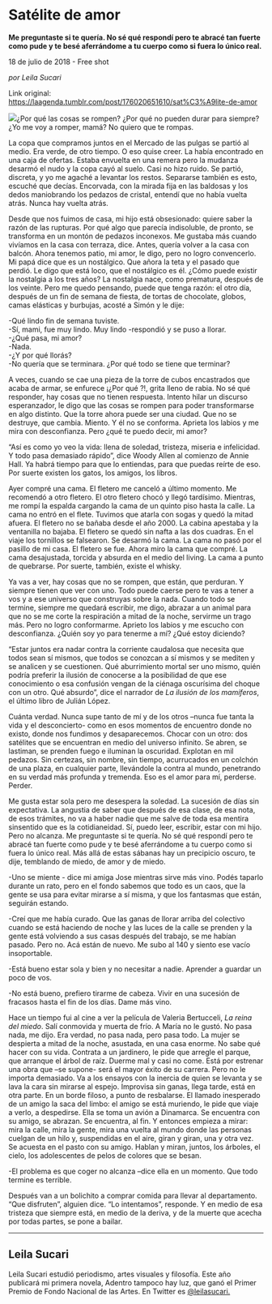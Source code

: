# Satélite de amor

**Me preguntaste si te quería. No sé qué respondí pero
te abracé tan fuerte como pude y te besé aferrándome a tu cuerpo
como si fuera lo único real.**

18 de julio de 2018 - Free shot

_por Leila Sucari_

Link original: https://laagenda.tumblr.com/post/176020651610/sat%C3%A9lite-de-amor

![](https://64.media.tumblr.com/bbfb9080c77446e45b8784ffeb231970/tumblr_inline_pc2f9weGju1t6q87u_500.jpg)¿Por qué las cosas se rompen? ¿Por
qué no pueden durar para siempre? ¿Yo me voy a romper, mamá? No
quiero que te rompas.

La copa que compramos juntos en el
Mercado de las pulgas se partió al medio. Era verde, de otro tiempo.
O eso quise creer. La había encontrado en una caja de ofertas.
Estaba envuelta en una remera pero la mudanza desarmó el nudo y la
copa cayó al suelo. Casi no hizo ruido. Se partió, discreta, y yo
me agaché a levantar los restos. Separarse también es esto, escuché
que decías. Encorvada, con la mirada fija en las baldosas y los
dedos maniobrando los pedazos de cristal, entendí que no había
vuelta atrás. Nunca hay vuelta atrás.

Desde que nos
fuimos de casa, mi hijo está obsesionado: quiere saber la razón de
las rupturas. Por qué algo que parecía indisoluble, de pronto, se
transforma en un montón de pedazos inconexos. Me gustaba más cuando
vivíamos en la casa con terraza, dice. Antes, quería volver a la
casa con balcón. Ahora tenemos patio, mi amor, le digo, pero no
logro convencerlo. Mi papá dice que es un nostálgico. Que añora la
teta y el pasado que perdió. Le digo que está loco, que el
nostálgico es él. ¿Cómo puede existir la nostalgia a los tres
años? La nostalgia nace, como prematura, después de los veinte.
Pero me quedo pensando,  puede que tenga razón: el otro día,
después de un fin de semana de fiesta, de tortas de chocolate,
globos, camas elásticas y burbujas, acosté a Simón y le dije:

-Qué lindo fin de semana tuviste.  
-Sí,
mami, fue muy lindo. Muy lindo -respondió y se puso a llorar.  
-¿Qué
pasa, mi amor?   
-Nada.  
-¿Y por qué llorás?  
-No
quería que se terminara. ¿Por qué todo se tiene que terminar?

A veces, cuando se cae una pieza de la
torre de cubos encastrados que acaba de armar, se enfurece ¡¿Por
qué ?!, grita lleno de rabia. No sé qué responder, hay cosas que
no tienen respuesta. Intento hilar un discurso esperanzador, le digo
que las cosas se rompen para poder transformarse en algo distinto.
Que la torre ahora puede ser una ciudad. Que no se destruye, que
cambia. Miento. Y él no se conforma. Aprieta los labios y me mira
con desconfianza. Pero ¿qué te puedo decir, mi amor? 


“Así es como yo veo la vida: llena
de soledad, tristeza, miseria e infelicidad. Y todo pasa demasiado
rápido”, dice Woody Allen al comienzo de Annie Hall. Ya habrá
tiempo para que lo entiendas, para que puedas reírte de eso. Por
suerte existen los gatos, los amigos, los libros.

Ayer compré una cama. El fletero me
canceló a último momento. Me recomendó a otro fletero. El otro
fletero chocó y llegó tardísimo. Mientras, me rompí la espalda
cargando la cama de un quinto piso hasta la calle. La cama no entró
en el flete. Tuvimos que atarla con sogas y quedó la mitad afuera.
El fletero no se bañaba desde el año 2000. La cabina apestaba y la
ventanilla no bajaba. El fletero se quedó sin nafta a las dos
cuadras. En el viaje los tornillos se falsearon. Se desarmó la cama.
La cama no pasó por el pasillo de mi casa. El fletero se fue. Ahora
miro la cama que compré. La cama desajustada, torcida y absurda en
el medio del living. La cama a punto de quebrarse. Por suerte,
también, existe el whisky.

Ya vas a ver, hay cosas que no se
rompen, que están, que perduran. Y siempre tienen que ver con uno.
Todo puede caerse pero te vas a tener a vos y a ese universo que
construyas sobre la nada. Cuando todo se termine, siempre me quedará
escribir, me digo, abrazar a un animal para que no se me corte la
respiración a mitad de la noche, servirme un trago más. Pero no
logro conformarme. Aprieto los labios y me escucho con desconfianza.
¿Quién soy yo para tenerme a mí? ¿Qué estoy diciendo?

“Estar juntos era nadar contra la
corriente caudalosa que necesita que todos sean sí mismos, que todos
se conozcan a sí mismos y se mediten y se analicen y se cuestionen.
Qué aburrimiento mortal ser uno mismo, quién podría preferir la
ilusión de conocerse a la posibilidad de que ese conocimiento o esa
confusión vengan de la ciénaga oscurísima del choque con un otro.
Qué absurdo”, dice el narrador de *La ilusión de los mamíferos*,
el último libro de Julián López. 


Cuánta verdad. Nunca supe tanto de mí
y de los otros –nunca fue tanta la vida y el desconcierto- como en
esos momentos de encuentro donde no existo, donde nos fundimos y
desaparecemos. Chocar con un otro: dos satélites que se encuentran
en medio del universo infinito. Se abren, se lastiman, se prenden
fuego e iluminan la oscuridad. Explotan en mil pedazos. Sin certezas,
sin nombre, sin tiempo, acurrucados en un colchón de una plaza, en
cualquier parte, llevándole la contra al mundo, penetrando en su
verdad más profunda y tremenda. Eso es el amor para mí, perderse.
Perder.

Me gusta estar sola pero me desespera
la soledad. La sucesión de días sin expectativa. La angustia de
saber que después de esa clase, de esa nota, de esos trámites, no
va a haber nadie que me salve de toda esa mentira sinsentido que es
la cotidianeidad. Sí, puedo leer, escribir, estar con mi hijo. Pero
no alcanza. Me preguntaste si te quería. No sé qué respondí pero
te abracé tan fuerte como pude y te besé aferrándome a tu cuerpo
como si fuera lo único real. Más allá de estas sábanas hay un
precipicio oscuro, te dije, temblando de miedo, de amor y de miedo. 

-Uno se miente - dice mi amiga Jose
mientras sirve más vino. Podés taparlo durante un rato, pero en el
fondo sabemos que todo es un caos, que la gente se usa para evitar
mirarse a sí misma, y que los fantasmas que están, seguirán
estando.

-Creí que me había curado. Que las
ganas de llorar arriba del colectivo cuando se está haciendo de
noche y las luces de la calle se prenden y la gente está volviendo a
sus casas después del trabajo, se me habían pasado. Pero no. Acá
están de nuevo. Me subo al 140 y siento ese vacío insoportable.

-Está bueno estar sola y bien y no
necesitar a nadie. Aprender a guardar un poco de vos.

-No está bueno, prefiero tirarme de
cabeza.  Vivir en una sucesión de fracasos hasta el fin de los días.
Dame más vino.

Hace un tiempo fui al cine a ver la
película de Valeria Bertucceli, *La reina del miedo*. Salí
conmovida y muerta de frío. A María no le gustó. No pasa nada, me
dijo. Era verdad, no pasa nada, pero pasa todo. La mujer se despierta
a mitad de la noche, asustada, en una casa enorme. No sabe qué hacer
con su vida. Contrata a un jardinero, le pide que arregle el parque,
que arranque el árbol de raíz. Duerme mal y casi no come. Está por
estrenar una obra que –se supone- será el mayor éxito de su
carrera. Pero no le importa demasiado. Va a los ensayos con la
inercia de quien se levanta y se lava la cara sin mirarse al espejo.
Improvisa sin ganas, llega tarde, está en otra parte. En un borde
filoso, a punto de resbalarse. El llamado inesperado de un amigo la
saca del limbo: el amigo se está muriendo, le pide que viaje a
verlo, a despedirse. Ella se toma un avión a Dinamarca. Se encuentra
con su amigo, se abrazan. Se encuentra, al fin. Y entonces empieza a
mirar: mira la calle, mira la gente, mira una vuelta al mundo donde
las personas cuelgan de un hilo y, suspendidas en el aire, giran y
giran, una y otra vez. Se acuesta en el pasto con su amigo. Hablan y
miran, juntos, los árboles, el cielo, los adolescentes de pelos de
colores que se besan. 


-El problema es que coger no alcanza
–dice ella en un momento. Que todo termine es terrible.

Después van a un bolichito a comprar
comida para llevar al departamento. “Que disfruten”, alguien
dice. “Lo intentamos”, responde. Y en medio de esa tristeza que
siempre está, en medio de la deriva, y de la muerte que acecha por
todas partes, se pone a bailar.



---

 Leila Sucari
-------------

 Leila Sucari estudió periodismo, artes visuales y filosofía. Este año publicará mi primera novela, Adentro tampoco hay luz, que ganó el Primer Premio de Fondo Nacional de las Artes. En Twitter es [@leilasucari.](https://twitter.com/leilasucari) 


